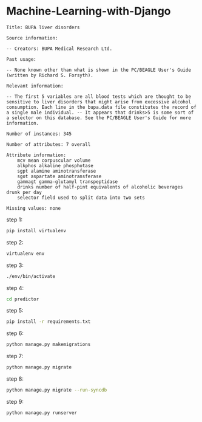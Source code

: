 # Machine-Learning-with-Django



    Title: BUPA liver disorders

    Source information:

    -- Creators: BUPA Medical Research Ltd.

    Past usage:

    -- None known other than what is shown in the PC/BEAGLE User's Guide (written by Richard S. Forsyth).

    Relevant information:

    -- The first 5 variables are all blood tests which are thought to be sensitive to liver disorders that might arise from excessive alcohol consumption. Each line in the bupa.data file constitutes the record of a single male individual. -- It appears that drinks>5 is some sort of a selector on this database. See the PC/BEAGLE User's Guide for more information.

    Number of instances: 345

    Number of attributes: 7 overall

    Attribute information:
        mcv mean corpuscular volume
        alkphos alkaline phosphotase
        sgpt alamine aminotransferase
        sgot aspartate aminotransferase
        gammagt gamma-glutamyl transpeptidase
        drinks number of half-pint equivalents of alcoholic beverages drunk per day
        selector field used to split data into two sets

    Missing values: none



step 1: 

```bash
pip install virtualenv
```

step 2:

```bash
virtualenv env
```

step 3:

```bash
./env/bin/activate
```

step 4:

```bash
cd predictor
```

step 5:

```bash
pip install -r requirements.txt
```

step 6:

```bash
python manage.py makemigrations
```

step 7:

```bash
python manage.py migrate
```

step 8:

```bash
python manage.py migrate --run-syncdb
```

step 9:

```bash
python manage.py runserver
```
